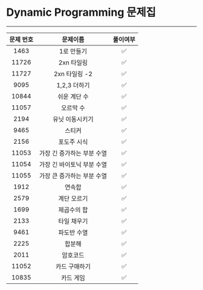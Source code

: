 # Dynamic Programming 문제집
***
|문제 번호|문제이름|풀이여부|
|:---:|:---:|:---:|
|1463|1로 만들기|✅|
|11726|2xn 타일링|✅|
|11727|2xn 타일링 -2|✅|
|9095|1,2,3 더하기|✅|
|10844|쉬운 계단 수|✅|
|11057|오르막 수|✅|
|2194|유닛 이동시키기|✅|
|9465|스티커|✅|
|2156|포도주 시식|✅|
|11053|가장 긴 증가하는 부분 수열|✅|
|11054|가장 긴 바이토닉 부분 수열|✅|
|11055|가장 큰 증가하는 부분 수열|✅|
|1912|연속합|✅|
|2579|계단 오르기|✅|
|1699|제곱수의 합|✅|
|2133|타일 채우기|✅|
|9461|파도반 수열|✅|
|2225|합분해|✅|
|2011|암호코드|✅|
|11052|카드 구매하기|✅|
|10835|카드 게임|✅|

